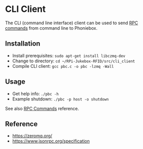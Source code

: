 # CLI Client

The CLI (command line interface) client can be used to send [RPC commands](./rpc-commands.md) from command line to Phoniebox.

## Installation

* Install prerequisites: `sudo apt-get install libczmq-dev`
* Change to directory: `cd ~/RPi-Jukebox-RFID/src/cli_client`
* Compile CLI client: `gcc pbc.c -o pbc -lzmq -Wall`

## Usage

* Get help info: `./pbc -h`
* Example shutdown: `./pbc -p host -o shutdown`

See also [RPC Commands](./rpc-commands.md) reference.

## Reference

* <https://zeromq.org/>
* <https://www.jsonrpc.org/specification>
